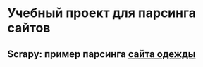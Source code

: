 # Учебный проект для парсинга сайтов

## Scrapy: пример парсинга [сайта одежды](https://scrapingclub.com/exercise/list_basic/)
